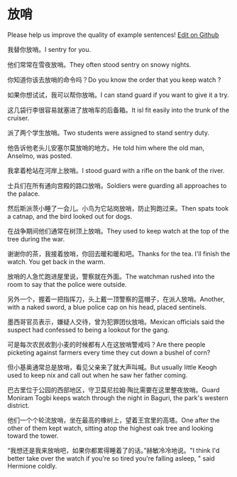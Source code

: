 # 放哨

Please help us improve the quality of example sentences! [Edit on Github](https://github.com/jiyushe/jiyu-example-sentence-source/blob/main/chinese/fangshao.md)

<p><span class="chinese">我替你放哨。</span><span class="english">I sentry for you.</span></p>

<p><span class="chinese">他们常常在雪夜放哨。</span><span class="english">They often stood sentry on snowy nights.</span></p>

<p><span class="chinese">你知道你该去放哨的命令吗？</span><span class="english">Do you know the order that you keep watch ?</span></p>

<p><span class="chinese">如果你想试试，我可以帮你放哨。</span><span class="english">I can stand guard if you want to give it a try.</span></p>

<p><span class="chinese">这几袋行李很容易就塞进了放哨车的后备箱。</span><span class="english">It isl fit easily into the trunk of the cruiser.</span></p>

<p><span class="chinese">派了两个学生放哨。</span><span class="english">Two students were assigned to stand sentry duty.</span></p>

<p><span class="chinese">他告诉他老头儿安塞尔莫放哨的地方。</span><span class="english">He told him where the old man, Anselmo, was posted.</span></p>

<p><span class="chinese">我拿着枪站在河岸上放哨。</span><span class="english">I stood guard with a rifle on the bank of the river.</span></p>

<p><span class="chinese">士兵们在所有通向宫殿的路口放哨。</span><span class="english">Soldiers were guarding all approaches to the palace.</span></p>

<p><span class="chinese">然后斯派茨小睡了一会儿。小鸟为它站岗放哨，防止狗跑过来。</span><span class="english">Then spats took a catnap, and the bird looked out for dogs.</span></p>

<p><span class="chinese">在战争期间他们通常在树顶上放哨。</span><span class="english">They used to keep watch at the top of the tree during the war.</span></p>

<p><span class="chinese">谢谢你的茶，我接着放哨，你回去暖和暖和吧。</span><span class="english">Thanks for the tea. I'll finish the watch. You get back in the warm.</span></p>

<p><span class="chinese">放哨的人急忙跑进屋里说，警察就在外面。</span><span class="english">The watchman rushed into the room to say that the police were outside.</span></p>

<p><span class="chinese">另外一个，握着一把指挥刀，头上戴一顶警察的蓝帽子，在派人放哨。</span><span class="english">Another, with a naked sword, a blue police cap on his head, placed sentinels.</span></p>

<p><span class="chinese">墨西哥官员表示，嫌疑人交待，曾为犯罪团伙放哨。</span><span class="english">Mexican officials said the suspect had confessed to being a lookout for the gang.</span></p>

<p><span class="chinese">可是每次农民收割小麦的时候都有人在这放哨警戒吗？</span><span class="english">Are there people picketing against farmers every time they cut down a bushel of corn?</span></p>

<p><span class="chinese">但小基奥通常总是放哨，看见父亲来了就大声叫喊。</span><span class="english">But usually little Keogh used to keep nix and call out when he saw her father coming.</span></p>

<p><span class="chinese">巴古里位于公园的西部地区，守卫莫尼拉姆·陶比需要在这里整夜放哨。</span><span class="english">Guard Moniram Togbi keeps watch through the night in Baguri, the park's western district.</span></p>

<p><span class="chinese">他们一个个轮流放哨，坐在最高的橡树上，望着王宫里的高塔。</span><span class="english">One after the other of them kept watch, sitting atop the highest oak tree and looking toward the tower.</span></p>

<p><span class="chinese">“我想还是我来放哨吧，如果你都累得睡着了的话。”赫敏冷冷地说。</span><span class="english">"I think I'd better take over the watch if you're so tired you're falling asleep, " said Hermione coldly.</span></p>

